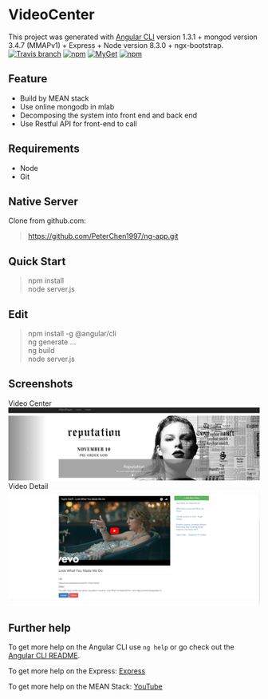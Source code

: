 # VideoCenter

This project was generated with [Angular CLI](https://github.com/angular/angular-cli) version 1.3.1 + mongod version 3.4.7 (MMAPv1) + Express + Node version 8.3.0 + ngx-bootstrap.
[![Travis branch](https://img.shields.io/travis/rust-lang/rust/master.svg)]()  [![npm](https://img.shields.io/npm/v/npm.svg)]()  [![MyGet](https://img.shields.io/myget/mongodb/v/MongoDB.Driver.Core.svg)]() [![npm](https://img.shields.io/npm/l/express.svg)]()

## Feature
- Build by MEAN stack
- Use online mongodb in mlab
- Decomposing the system into front end and back end
- Use Restful API for front-end to call

## Requirements
- Node
- Git

## Native Server
Clone from github.com:
> https://github.com/PeterChen1997/ng-app.git

## Quick Start
> npm install  
> node server.js

## Edit
> npm install -g @angular/cli  
> ng generate ...  
> ng build  
> node server.js  

## Screenshots
Video Center
![image](https://github.com/PeterChen1997/ng-app/raw/master/center.png)
Video Detail
![image](https://github.com/PeterChen1997/ng-app/raw/master/detail.png)

## Further help

To get more help on the Angular CLI use `ng help` or go check out the [Angular CLI README](https://github.com/angular/angular-cli/blob/master/README.md).

To get more help on the Express: [Express](http://www.expressjs.com.cn/)

To get more help on the MEAN Stack: [YouTube](https://www.youtube.com/channel/UC80PWRj_ZU8Zu0HSMNVwKWw)
